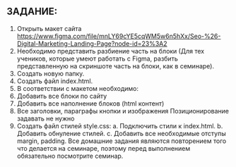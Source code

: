 ## ЗАДАНИЕ:
 1. Открыть макет сайта https://www.figma.com/file/mnLY69cYE5cqWM5w6n5hXx/Seo-%26-Digital-Marketing-Landing-Page?node-id=23%3A2
 2. Необходимо представить разбиение часть на блоки (Для тех учеников, которые умеют работать с Figma, разбить представленную на скриншоте часть на блоки, как в семинаре).
 3. Создать новую папку.
 4. Создать файл index.html.
 5. В соответствии с макетом необходимо: 
 6. Добавить все блоки по сайту
 7. Добавить все наполнение блоков (html контент)
 8. Все заголовки, параграфы кнопки и изображения Позиционирование задавать не нужно
 9. Создать файл стилей style.css: a. Подключить стили к index.html. b. Добавить обнуление стилей. c. Добавить все необходимые отступы margin, padding. Все домашние задания являются повторением того что делается на семинаре, поэтому перед выполнением обязательно посмотрите семинар.